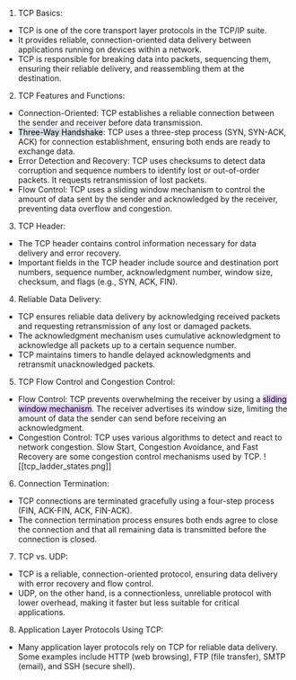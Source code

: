 
1. TCP Basics:

- TCP is one of the core transport layer protocols in the TCP/IP suite.
- It provides reliable, connection-oriented data delivery between applications running on devices within a network.
- TCP is responsible for breaking data into packets, sequencing them, ensuring their reliable delivery, and reassembling them at the destination.

2. TCP Features and Functions:

- Connection-Oriented: TCP establishes a reliable connection between the sender and receiver before data transmission.
- <mark style="background: #CACFD9A6;">Three-Way Handshake</mark>: TCP uses a three-step process (SYN, SYN-ACK, ACK) for connection establishment, ensuring both ends are ready to exchange data.
- Error Detection and Recovery: TCP uses checksums to detect data corruption and sequence numbers to identify lost or out-of-order packets. It requests retransmission of lost packets.
- Flow Control: TCP uses a sliding window mechanism to control the amount of data sent by the sender and acknowledged by the receiver, preventing data overflow and congestion.

3. TCP Header:

- The TCP header contains control information necessary for data delivery and error recovery.
- Important fields in the TCP header include source and destination port numbers, sequence number, acknowledgment number, window size, checksum, and flags (e.g., SYN, ACK, FIN).

4. Reliable Data Delivery:

- TCP ensures reliable data delivery by acknowledging received packets and requesting retransmission of any lost or damaged packets.
- The acknowledgment mechanism uses cumulative acknowledgment to acknowledge all packets up to a certain sequence number.
- TCP maintains timers to handle delayed acknowledgments and retransmit unacknowledged packets.

5. TCP Flow Control and Congestion Control:

- Flow Control: TCP prevents overwhelming the receiver by using a <mark style="background: #D2B3FFA6;">sliding window mechanism</mark>. The receiver advertises its window size, limiting the amount of data the sender can send before receiving an acknowledgment.
- Congestion Control: TCP uses various algorithms to detect and react to network congestion. Slow Start, Congestion Avoidance, and Fast Recovery are some congestion control mechanisms used by TCP.
![[tcp_ladder_states.png]]

6. Connection Termination:

- TCP connections are terminated gracefully using a four-step process (FIN, ACK-FIN, ACK, FIN-ACK).
- The connection termination process ensures both ends agree to close the connection and that all remaining data is transmitted before the connection is closed.

7. TCP vs. UDP:

- TCP is a reliable, connection-oriented protocol, ensuring data delivery with error recovery and flow control.
- UDP, on the other hand, is a connectionless, unreliable protocol with lower overhead, making it faster but less suitable for critical applications.

8. Application Layer Protocols Using TCP:

- Many application layer protocols rely on TCP for reliable data delivery. Some examples include HTTP (web browsing), FTP (file transfer), SMTP (email), and SSH (secure shell).